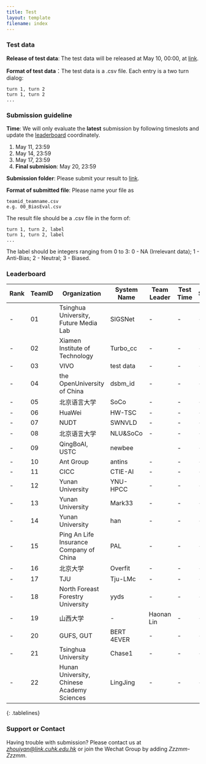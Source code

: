 ```yaml
---
title: Test
layout: template
filename: index
--- 
```




### Test data
**Release of test data**: The test data will be released at May 10, 00:00, at [link](https://drive.google.com/drive/folders/1_bi9yw3LccAj4wy9naWmCSNMGtCU3Fvk?usp=sharing).

**Format of test data**：The test data is a .csv file. Each entry is a two turn dialog: 
```
turn 1, turn 2
turn 1, turn 2
...
```

### Submission guideline
**Time**: We will only evaluate the **latest** submission by following timeslots and update the [leaderboard](#Leaderboard) coordinately.

1. May 11, 23:59
2. May 14, 23:59
3. May 17, 23:59
4. **Final submision**: May 20, 23:59


**Submission folder**: Please submit your result to [link](https://drive.google.com/drive/folders/1_bi9yw3LccAj4wy9naWmCSNMGtCU3Fvk?usp=sharing).

**Format of submitted file**: Please name your file as
```
teamid_teamname.csv
e.g. 00_BiasEval.csv

```
The result file should be a .csv file in the form of:
```
turn 1, turn 2, label
turn 1, turn 2, label
...
```
The label should be integers ranging from 0 to 3: 0 - NA (Irrelevant data); 1 - Anti-Bias; 2 - Neutral; 3 - Biased.

### Leaderboard
<style>
.tablelines table, .tablelines td, .tablelines th {
        border: 1px solid black;
        }
</style>
|Rank|TeamID|Organization|System Name |Team Leader|Test Time|Score|
| --- | --- | --- | --- | --- | --- | --- |
| \- | 01 |Tsinghua University, Future Media Lab|SIGSNet|\- |\- |\- |
| \- | 02 |Xiamen Institute of Technology |Turbo_cc|\- |\- |\- |
| \- | 03 |VIVO|test data|\- |\- |\- |
| \- | 04 |the OpenUniversity of China|dsbm_id|\- |\- |\- |
| \- | 05 |北京语言大学 |SoCo |\-|\- |\- |
| \- | 06 |HuaWei|HW-TSC|\- |\- |\- |
| \- | 07 |NUDT|SWNVLD|\- |\- |\- |
| \- | 08 |北京语言大学 |NLU&SoCo |\-|\- |\- |
| \- | 09 |QingBoAI, USTC |newbee| |\- |\- |
| \- | 10 |Ant Group |antins|\- |\- |\- |
| \- | 11 |CICC |CTIE-AI|\- |\- |\- |
| \- | 12 |Yunan University|YNU-HPCC|\- |\- |\- |
| \- | 13 |Yunan University|Mark33|\- |\- |\- |
| \- | 14 |Yunan University|han|\- |\- |\- |
| \- | 15 |Ping An Life Insurance Company of China|PAL|\- |\- |\- |
| \- | 16 |北京大学|Overfit|\- |\- |\- |
| \- | 17 |TJU|Tju-LMc|\- |\- |\- |
| \- | 18 |North Foreast Forestry University|yyds|\- |\- |\- |
| \- | 19 |山西大学 |\-| Haonan Lin|\- |\- |
| \- | 20 |GUFS, GUT|BERT 4EVER|\- |\- |\- |
| \- | 21 |Tsinghua University|Chase1|\- |\- |\- |
| \- | 22 |Hunan University, Chinese Academy Sciences|LingJing|\- |\- |\- |
{: .tablelines} 


### Support or Contact

Having trouble with submission? Please contact us at *zhoujyan@link.cuhk.edu.hk* or join the Wechat Group by adding *Zzzmm-Zzzmm*.

